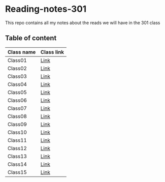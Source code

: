 # Reading-notes-301

This repo contains all my notes about the reads we will have in the 301 class

## Table of content

Class name | Class link
------------ | -------------
Class01 | [Link](https://obiorbitalstar.github.io/Reading-notes-301/Class01)
Class02 | [Link]()
Class03 | [Link]()
Class04 | [Link]()
Class05 | [Link]()
Class06 | [Link]()
Class07 | [Link]()
Class08 | [Link]()
Class09 | [Link]()
Class10 | [Link]()
Class11 | [Link]()
Class12 | [Link]()
Class13 | [Link]()
Class14 | [Link]()
Class15 | [Link]()
